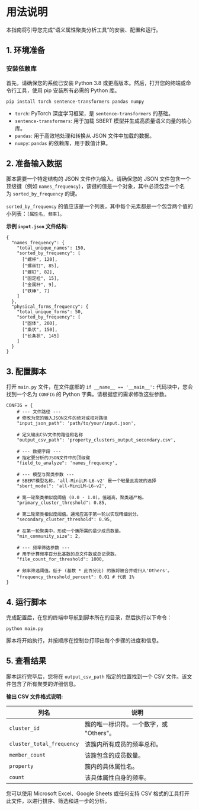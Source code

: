 # 用法说明

本指南将引导您完成“语义属性聚类分析工具”的安装、配置和运行。

## 1. 环境准备

### 安装依赖库

首先，请确保您的系统已安装 Python 3.8 或更高版本。然后，打开您的终端或命令行工具，使用 pip 安装所有必需的 Python 库。

```
pip install torch sentence-transformers pandas numpy

```

- `torch`: PyTorch 深度学习框架，是 `sentence-transformers` 的基础。
- `sentence-transformers`: 用于加载 SBERT 模型并生成高质量语义向量的核心库。
- `pandas`: 用于高效地处理和转换从 JSON 文件中加载的数据。
- `numpy`: `pandas` 的依赖库，用于数值计算。

## 2. 准备输入数据

脚本需要一个特定结构的 JSON 文件作为输入。请确保您的 JSON 文件包含一个顶级键（例如 `names_frequency`），该键的值是一个对象，其中必须包含一个名为 `sorted_by_frequency` 的键。

`sorted_by_frequency` 的值应该是一个列表，其中每个元素都是一个包含两个值的小列表：`[属性名, 频率]`。

**示例 `input.json` 文件结构:**

```
{
  "names_frequency": {
    "total_unique_names": 150,
    "sorted_by_frequency": [
      ["螺杆", 120],
      ["螺丝钉", 85],
      ["螺钉", 82],
      ["固定栓", 15],
      ["金属杆", 9],
      ["铁棒", 7]
    ]
  },
  "physical_forms_frequency": {
    "total_unique_forms": 50,
    "sorted_by_frequency": [
      ["固体", 200],
      ["条状", 150],
      ["长条状", 145]
    ]
  }
}

```

## 3. 配置脚本

打开 `main.py` 文件，在文件底部的 `if __name__ == '__main__':` 代码块中，您会找到一个名为 `CONFIG` 的 Python 字典。请根据您的需求修改这些参数。

```
CONFIG = {
    # --- 文件路径 ---
    # 修改为您的输入JSON文件的绝对或相对路径
    "input_json_path": 'path/to/your/input.json',

    # 定义输出CSV文件的路径和名称
    "output_csv_path": 'property_clusters_output_secondary.csv',

    # --- 数据字段 ---
    # 指定要分析的JSON文件中的顶级键
    "field_to_analyze": 'names_frequency',

    # --- 模型与聚类参数 ---
    # SBERT模型名称，'all-MiniLM-L6-v2' 是一个轻量且高效的选择
    "sbert_model": 'all-MiniLM-L6-v2',

    # 第一轮聚类相似度阈值 (0.0 - 1.0)。值越高，聚类越严格。
    "primary_cluster_threshold": 0.85,

    # 第二轮聚类相似度阈值。通常应高于第一轮以实现精细划分。
    "secondary_cluster_threshold": 0.95,

    # 在第一轮聚类中，形成一个簇所需的最少成员数量。
    "min_community_size": 2,

    # --- 频率筛选参数 ---
    # 用于计算频率百分比基数的总文件数或总记录数。
    "file_count_for_threshold": 1000,

    # 频率筛选阈值。低于 (基数 * 此百分比) 的簇将被合并或归入'Others'。
    "frequency_threshold_percent": 0.01 # 代表 1%
}

```

## 4. 运行脚本

完成配置后，在您的终端中导航到脚本所在的目录，然后执行以下命令：

```
python main.py

```

脚本将开始执行，并按顺序在控制台打印出每个步骤的进度和信息。

## 5. 查看结果

脚本运行完毕后，您将在 `output_csv_path` 指定的位置找到一个 CSV 文件。该文件包含了所有聚类的详细信息。

**输出 CSV 文件格式说明:**

| 列名 | 说明 |
| --- | --- |
| `cluster_id` | 簇的唯一标识符。一个数字，或 "Others"。 |
| `cluster_total_frequency` | 该簇内所有成员的频率总和。 |
| `member_count` | 该簇包含的成员数量。 |
| `property` | 簇内的具体属性名。 |
| `count` | 该具体属性自身的频率。 |

您可以使用 Microsoft Excel、Google Sheets 或任何支持 CSV 格式的工具打开此文件，以进行排序、筛选和进一步的分析。
